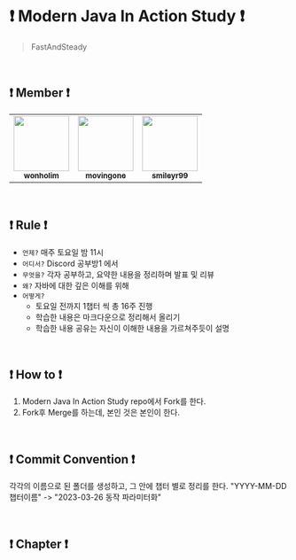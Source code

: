 # ❗️ Modern Java In Action Study ❗️
> FastAndSteady  

<br/>
  
## ❗️ Member ❗️

<table>
  <tr>
    <td align="center"><a href="https://github.com/wonholim"><img src="https://github.com/wonholim.png" width="100px;" alt=""/><br /><sub><b>wonholim</b></sub></a><br /></td>
    <td align="center"><a href="https://github.com/movingone"><img src="https://github.com/movingone.png" width="100px;" alt=""/><br /><sub><b>movingone</b></sub></a><br /></td>
    <td align="center"><a href="https://github.com/smileyr99"><img src="https://github.com/smileyr99.png" width="100px;" alt=""/><br /><sub><b>smileyr99</b></sub></a><br /></td>
  </tr>
</table>

<br/> 

## ❗️ Rule ❗️
- `언제?` 매주 토요일 밤 11시
- `어디서?` Discord 공부방1 에서
- `무엇을?` 각자 공부하고, 요약한 내용을 정리하며 발표 및 리뷰
- `왜?` 자바에 대한 깊은 이해를 위해   
- `어떻게?` 
  - 토요일 전까지 1챕터 씩 총 16주 진행
  - 학습한 내용은 마크다운으로 정리해서 올리기
  - 학습한 내용 공유는 자신이 이해한 내용을 가르쳐주듯이 설명
  
<br/>

## ❗️ How to ❗️

1. Modern Java In Action Study repo에서 Fork를 한다.
2. Fork후 Merge를 하는데, 본인 것은 본인이 한다.

<br/>

## ❗️ Commit Convention ❗️
각각의 이름으로 된 폴더를 생성하고, 그 안에 챕터 별로 정리를 한다.
"YYYY-MM-DD 챕터이름" -> "2023-03-26 동작 파라미터화"

<br/>

## ❗️ Chapter ❗️ 

<br/>   
